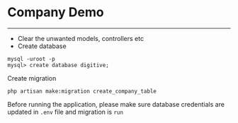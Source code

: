# Company Demo

---

- Clear the unwanted models, controllers etc
- Create database  


```shell
mysql -uroot -p
mysql> create database digitive;
```

Create migration
```shell
php artisan make:migration create_company_table
```

Before running the application, please make sure database credentials are updated in `.env` file and migration is `run`
